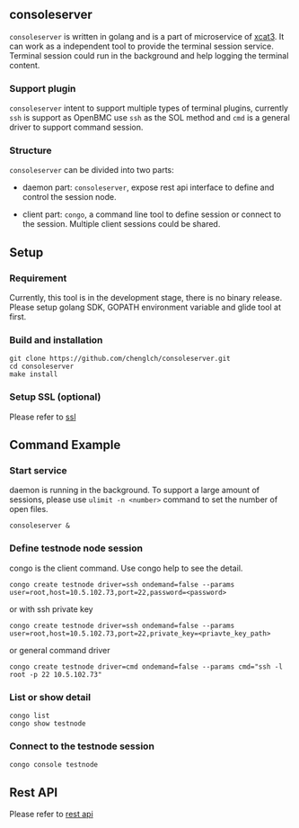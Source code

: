 ## consoleserver

`consoleserver` is written in golang and is a part of microservice of
[xcat3](https://github.com/chenglch/xcat3). It can work as a independent
tool to provide the terminal session service. Terminal session could run in
the background and help logging the terminal content.

### Support plugin
`consoleserver` intent to support multiple types of terminal plugins, currently
`ssh` is support as OpenBMC use `ssh` as the SOL method and `cmd` is a general
driver to support command session.

### Structure
`consoleserver` can be divided into two parts:
- daemon part: `consoleserver`, expose rest api interface to define and control
  the session node.

- client part: `congo`, a command line tool to define session or connect to the
  session. Multiple client sessions could be shared.

## Setup

### Requirement

Currently, this tool is in the development stage, there is no binary release.
Please setup golang SDK, GOPATH environment variable and glide tool at first.

### Build and installation

```
git clone https://github.com/chenglch/consoleserver.git
cd consoleserver
make install
```

### Setup SSL (optional)

Please refer to [ssl](/scripts/ssl/)

## Command Example

### Start service
daemon is running in the background. To support a large amount of sessions,
please use `ulimit -n <number>` command to set the number of open files.
```
consoleserver &
```
### Define testnode node session
congo is the client command. Use congo help to see the detail.
```
congo create testnode driver=ssh ondemand=false --params user=root,host=10.5.102.73,port=22,password=<password>
```
or with ssh private key
```
congo create testnode driver=ssh ondemand=false --params user=root,host=10.5.102.73,port=22,private_key=<priavte_key_path>
```
or general command driver
```
congo create testnode driver=cmd ondemand=false --params cmd="ssh -l root -p 22 10.5.102.73"
```

### List or show detail
```
congo list
congo show testnode
```

### Connect to the testnode session
```
congo console testnode
```

## Rest API

Please refer to [rest api](/api/)
